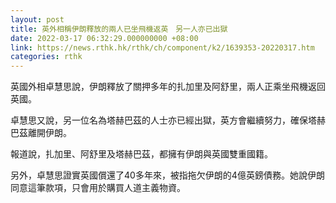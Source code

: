 ```yaml
---
layout: post
title: 英外相稱伊朗釋放的兩人已坐飛機返英　另一人亦已出獄
date: 2022-03-17 06:32:29.000000000 +08:00
link: https://news.rthk.hk/rthk/ch/component/k2/1639353-20220317.htm
categories: rthk
---
```


英國外相卓慧思說，伊朗釋放了關押多年的扎加里及阿舒里，兩人正乘坐飛機返回英國。

卓慧思又說，另一位名為塔赫巴茲的人士亦已經出獄，英方會繼續努力，確保塔赫巴茲離開伊朗。

報道說，扎加里、阿舒里及塔赫巴茲，都擁有伊朗與英國雙重國籍。

另外，卓慧思證實英國償還了40多年來，被指拖欠伊朗的4億英鎊債務。她說伊朗同意這筆款項，只會用於購買人道主義物資。
